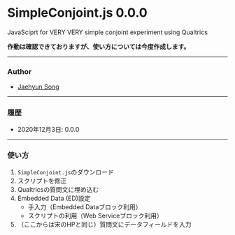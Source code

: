 # SimpleConjoint.js 0.0.0

JavaSciprt for VERY VERY simple conjoint experiment using Qualtrics

**作動は確認できておりますが、使い方については今度作成します。**

---

### Author

* [Jaehyun Song](https://www.jaysong.net)

---

### 履歴
* 2020年12月3日: 0.0.0

---

### 使い方

1. `SimpleConjoint.js`のダウンロード
2. スクリプトを修正
3. Qualtricsの質問文に埋め込む
4. Embedded Data (ED)設定
    * 手入力（Embedded Dataブロック利用）
    * スクリプトの利用（Web Serviceブロック利用）
5. （ここからは宋のHPと同じ）質問文にデータフィールドを入力

